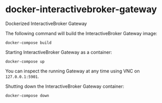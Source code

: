 # docker-interactivebroker-gateway
Dockerized InteractiveBroker Gateway

The following command will build the InteractiveBroker Gateway image:
```
docker-compose build
```

Starting InteractiveBroker Gateway as a container:
```
docker-compose up
```

You can inspect the running Gateway at any time using VNC on `127.0.0.1:5901`.

Shutting down the InteractiveBroker Gateway container:
```
docker-compose down
```
